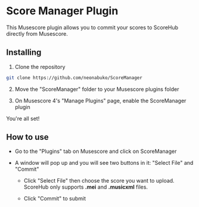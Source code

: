 # Score Manager Plugin

This Musescore plugin allows you to commit your scores to ScoreHub directly from Musescore.

## Installing

1) Clone the repository
```bash
git clone https://github.com/neonabuko/ScoreManager
```

2) Move the "ScoreManager" folder to your Musescore plugins folder

3) On Musescore 4's "Manage Plugins" page, enable the ScoreManager plugin

You're all set!

## How to use
- Go to the "Plugins" tab on Musescore and click on ScoreManager

- A window will pop up and you will see two buttons in it: "Select File" and "Commit"

  - Click "Select File" then choose the score you want to upload. ScoreHub only supports **.mei** and **.musicxml** files.

  - Click "Commit" to submit
